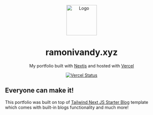 <div align="center">
  <img alt="Logo" src="#" width="100px" />
</div>
<h1 align="center">
  ramonivandy.xyz
</h1>
<p align="center">
  My portfolio built with <a href="https://nextjs.org/" target="_blank">Nextjs</a> and hosted with <a href="https://www.vercel.com/" target="_blank">Vercel</a>
</p>
<p align="center">
  <a href="#" target="_blank">
    <img src="https://deploy-badge.vercel.app/vercel/ramon-portfolio-ten" alt="Vercel Status" />
  </a>
</p>

## Everyone can make it!

This portfolio was built on top of [Tailwind Next JS Starter Blog](https://github.com/timlrx/tailwind-nextjs-starter-blog) template which comes with built-in blogs functionality and much more!
